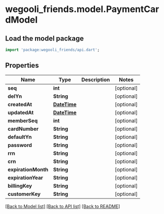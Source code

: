 # wegooli_friends.model.PaymentCardModel

## Load the model package

```dart
import 'package:wegooli_friends/api.dart';
```

## Properties

| Name                | Type                        | Description | Notes      |
| ------------------- | --------------------------- | ----------- | ---------- |
| **seq**             | **int**                     |             | [optional] |
| **delYn**           | **String**                  |             | [optional] |
| **createdAt**       | [**DateTime**](DateTime.md) |             | [optional] |
| **updatedAt**       | [**DateTime**](DateTime.md) |             | [optional] |
| **memberSeq**       | **int**                     |             | [optional] |
| **cardNumber**      | **String**                  |             | [optional] |
| **defaultYn**       | **String**                  |             | [optional] |
| **password**        | **String**                  |             | [optional] |
| **rrn**             | **String**                  |             | [optional] |
| **crn**             | **String**                  |             | [optional] |
| **expirationMonth** | **String**                  |             | [optional] |
| **expirationYear**  | **String**                  |             | [optional] |
| **billingKey**      | **String**                  |             | [optional] |
| **customerKey**     | **String**                  |             | [optional] |

[[Back to Model list]](../README.md#documentation-for-models)
[[Back to API list]](../README.md#documentation-for-api-endpoints)
[[Back to README]](../README.md)
